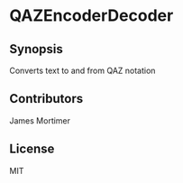 # QAZEncoderDecoder

## Synopsis

Converts text to and from QAZ notation

## Contributors

James Mortimer

## License

MIT
